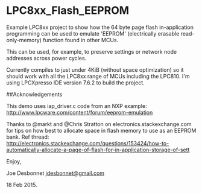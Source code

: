 # LPC8xx_Flash_EEPROM

Example LPC8xx project to show how the 64 byte page flash in-application programming can be used to emulate 'EEPROM' (electrically erasable read-only-memory) function found in other MCUs.

This can be used, for example, to preserve settings or network node
addresses across power cycles. 

Currently compiles to just under 4KiB (without space optimization) so it should work with all the LPC8xx range of MCUs including the LPC810. I'm using LPCXpresso IDE version 7.6.2 to build the project.

##Acknowledgements

This demo uses iap_driver.c code from an NXP example:
http://www.lpcware.com/content/forum/eeprom-emulation 

Thanks to @markt and @Chris Stratton on electronics.stackexchange.com
for tips on how best to allocate space in flash memory to use as an
EEPROM bank. Ref thread:
http://electronics.stackexchange.com/questions/153424/how-to-automatically-allocate-a-page-of-flash-for-in-application-storage-of-sett


Enjoy,

Joe Desbonnet
jdesbonnet@gmail.com

18 Feb 2015.

